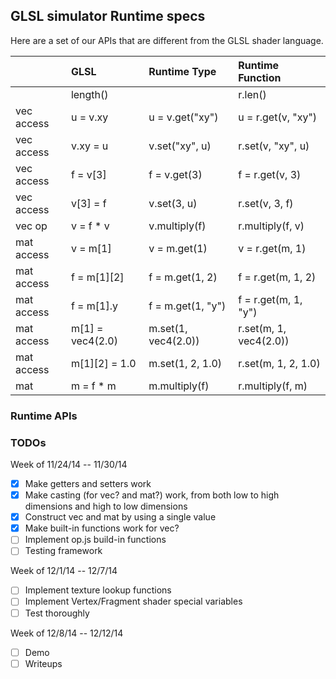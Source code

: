 ## GLSL simulator Runtime specs ##

Here are a set of our APIs that are different from the GLSL shader language.

|   | GLSL  | Runtime Type | Runtime Function
| :------------ |:---------------| :----- | :----- |
|             | length()              | | r.len()             |
| vec access  | u = v.xy              | u = v.get("xy") | u = r.get(v, "xy")  |
| vec access  | v.xy = u              | v.set("xy", u) | r.set(v, "xy", u)  |
| vec access  | f = v[3]              | f = v.get(3) | f = r.get(v, 3)  |
| vec access  | v[3] = f              | v.set(3, u) | r.set(v, 3, f)  |
| vec op      | v = f * v             | v.multiply(f) | r.multiply(f, v) |
| mat access  | v = m[1]              | v = m.get(1) | v = r.get(m, 1)  |
| mat access  | f = m[1][2]           | f = m.get(1, 2) | f = r.get(m, 1, 2)  |
| mat access  | f = m[1].y            | f = m.get(1, "y") | f = r.get(m, 1, "y")  |
| mat access  | m[1] = vec4(2.0)      | m.set(1, vec4(2.0)) | r.set(m, 1, vec4(2.0))  |
| mat access  | m[1][2] = 1.0         | m.set(1, 2, 1.0) | r.set(m, 1, 2, 1.0)  |
| mat         | m = f * m             | m.multiply(f) | r.multiply(f, m) |

### Runtime APIs ###

### TODOs ###

Week of 11/24/14 -- 11/30/14

* [x] Make getters and setters work
* [x] Make casting (for vec? and mat?) work, from both low to high dimensions and high to low dimensions
* [x] Construct vec and mat by using a single value
* [x] Make built-in functions work for vec?
* [ ] Implement op.js build-in functions
* [ ] Testing framework

Week of 12/1/14 -- 12/7/14

* [ ] Implement texture lookup functions
* [ ] Implement Vertex/Fragment shader special variables
* [ ] Test thoroughly

Week of 12/8/14 -- 12/12/14

* [ ] Demo
* [ ] Writeups
